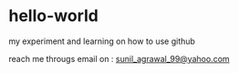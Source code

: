 # hello-world
my experiment and learning on how to use github

reach me througs email on : sunil_agrawal_99@yahoo.com
